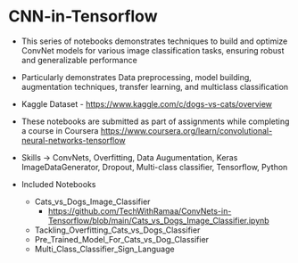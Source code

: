 # CNN-in-Tensorflow

* This series of notebooks demonstrates techniques to build and optimize ConvNet models for various image classification tasks, ensuring robust and generalizable performance
* Particularly demonstrates Data preprocessing, model building, augmentation techniques, transfer learning, and multiclass classification
* Kaggle Dataset - https://www.kaggle.com/c/dogs-vs-cats/overview

* These notebooks are submitted as part of assignments while completing a course in Coursera
  https://www.coursera.org/learn/convolutional-neural-networks-tensorflow
  
* Skills -> ConvNets, Overfitting, Data Augumentation, Keras ImageDataGenerator, Dropout, Multi-class classifier, Tensorflow, Python
* Included Notebooks
    *  Cats_vs_Dogs_Image_Classifier
          *  https://github.com/TechWithRamaa/ConvNets-in-Tensorflow/blob/main/Cats_vs_Dogs_Image_Classifier.ipynb
    *  Tackling_Overfitting_Cats_vs_Dogs_Classifier
    *  Pre_Trained_Model_For_Cats_vs_Dog_Classifier
    *  Multi_Class_Classifier_Sign_Language
